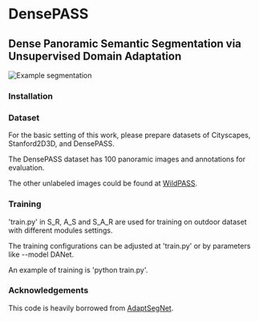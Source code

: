 # DensePASS

## Dense Panoramic Semantic Segmentation via Unsupervised Domain Adaptation

![Example segmentation](DensePASS_3D_lane.png?raw=true "Example segmentation")

### Installation

### Dataset

For the basic setting of this work, please prepare datasets of Cityscapes, Stanford2D3D, and DensePASS.

The DensePASS dataset has 100 panoramic images and annotations for evaluation.

The other unlabeled images could be found at [WildPASS](https://github.com/elnino9ykl/WildPASS).

### Training

'train.py' in S_R, A_S and S_A_R are used for training on outdoor dataset with different modules settings. 

The training configurations can be adjusted at 'train.py' or by parameters like --model DANet.

An example of training is 'python train.py'.

### Acknowledgements
This code is heavily borrowed from [AdaptSegNet](https://github.com/wasidennis/AdaptSegNet).


